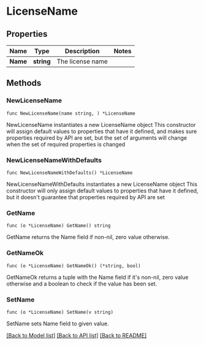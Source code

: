 # LicenseName

## Properties

Name | Type | Description | Notes
------------ | ------------- | ------------- | -------------
**Name** | **string** | The license name | 

## Methods

### NewLicenseName

`func NewLicenseName(name string, ) *LicenseName`

NewLicenseName instantiates a new LicenseName object
This constructor will assign default values to properties that have it defined,
and makes sure properties required by API are set, but the set of arguments
will change when the set of required properties is changed

### NewLicenseNameWithDefaults

`func NewLicenseNameWithDefaults() *LicenseName`

NewLicenseNameWithDefaults instantiates a new LicenseName object
This constructor will only assign default values to properties that have it defined,
but it doesn't guarantee that properties required by API are set

### GetName

`func (o *LicenseName) GetName() string`

GetName returns the Name field if non-nil, zero value otherwise.

### GetNameOk

`func (o *LicenseName) GetNameOk() (*string, bool)`

GetNameOk returns a tuple with the Name field if it's non-nil, zero value otherwise
and a boolean to check if the value has been set.

### SetName

`func (o *LicenseName) SetName(v string)`

SetName sets Name field to given value.



[[Back to Model list]](../README.md#documentation-for-models) [[Back to API list]](../README.md#documentation-for-api-endpoints) [[Back to README]](../README.md)


